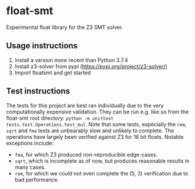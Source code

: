 # float-smt
Experimental float library for the Z3 SMT solver.

## Usage instructions
1. Install a version more recent than Python 3.7.4
2. Install z3-solver from pypi (https://pypi.org/project/z3-solver/)
3. Import floatsmt and get started

## Test instructions
The tests for this project are best ran individually due to the very computationally expensive validation.
They can be run e.g. like so from the float-smt root directory: `python -m unittest tests.test.Operations.test_mul`.
Note that some tests, especially the `rem`, `sqrt` and `fma` tests are unbearably slow and unlikely to complete.
The operations have largely been verified against Z3 for 16 bit floats. Notable exceptions include:
- `fma`, for which Z3 produced non-reproducible edge-cases.
- `sqrt`, which is incomplete as of now, but produces reasonable results in many cases.
- `rem`, for which we could not even complete the (5, 3) verification due to bad performance.
